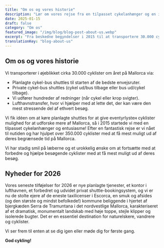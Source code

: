 ```yaml
---
title: "Om os og vores historie"
description: "Lær om vores rejse fra en tilpasset cykelanhænger og en idé i 2015 til at hjælpe over 350.000 cyklister med at udforske Mallorcas bedste cykelruter."
date: 2025-01-15
draft: false
category: "Om os"
featured_image: "/img/blog/blog-post-about-us.webp"
excerpt: "Fra beskedne begyndelser i 2015 til at transportere 30.000 cyklister om året, oplev vores historie og engagement i at hjælpe cyklister med at få mest muligt ud af Mallorca."
translationKey: "blog-about-us"
---
```


## Om os og vores historie

Vi transporterer i øjeblikket cirka 30.000 cyklister om året på Mallorca via:

- Planlagte cykel-bus shuttles til starten af de bedste envejsruter.
- Private cykel-bus shuttles (cykel ud/bus tilbage eller bus ud/cykel tilbage).
- Vi udfører hundreder af redninger (når cykel eller krop svigter).
- Lufthavnstransfer, hvor vi hjælper med at lette det, der kan være den mest stressende del af ethvert besøg.

Vi fik idéen om at køre planlagte shuttles for at give eventyrlysteн cyklister mulighed for at udforske mere af Mallorca, så i 2015 startede vi med en tilpasset cykelanhænger og entusiasme! Efter en fantastisk rejse er vi nået til nutiden og har hjulpet over 350.000 cyklister med at få mest muligt ud af deres begrænsede tid på Mallorca.

Vi har stadig smil på læberne og et urokkelig ønske om at fortsætte med at forbedre og hjælpe besøgende cyklister med at få mest muligt ud af deres besøg.

## Nyheder for 2026

Vores seneste tilføjelser for 2026 er nye planlagte tjenester, et kontor i lufthavnen, et forbedret og udvidet privat shuttle-bookingsystem, og vi er nu de stolte ejere af de eneste taxilicenser i Escorca, en smuk og afsides (og den største og mindst befolkede!) kommune beliggende i hjertet af bjergkæden Serra de Tramuntana i det nordvestlige Mallorca, karakteriseret af et dramatisk, monumentalt landskab med høje toppe, stejle klipper og isolerede bugter. Det er en essentiel destination for naturelskere, vandrere og cyklister.

Vi ser frem til enten at se dig igen eller møde dig for første gang.

**God cykling!**
